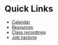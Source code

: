 # Quick Links

- [Calendar](https://calendar.google.com/calendar/embed?src=c_9tdnkbp8tluo1jr1cmr3j0laa4%40group.calendar.google.com&ctz=America%2FChicago)
- [Resources](https://github.com/actualize-chi-2021-03/resources)
- [Class recordings](https://drive.google.com/drive/folders/1Q26hF286Yz2Occ8qOR6eOddr1_JALZNA)
- [Job hacking](https://drive.google.com/drive/folders/1vIQugMDDnyWjAJSrdQeoXk-g9DOtKs_9)
